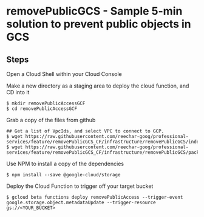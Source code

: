 # removePublicGCS - Sample 5-min solution to prevent public objects in GCS


## Steps

Open a Cloud Shell within your Cloud Console

Make a new directory as a staging area to deploy the cloud function, and CD into it

    $ mkdir removePublicAccessGCF
    $ cd removePublicAccessGCF


Grab a copy of the files from github

    ## Get a list of VpcIds, and select VPC to connect to GCP.
    $ wget https://raw.githubusercontent.com/reechar-goog/professional-services/feature/removePublicGCS_CF/infrastructure/removePublicGCS/index.js
    $ wget https://raw.githubusercontent.com/reechar-goog/professional-services/feature/removePublicGCS_CF/infrastructure/removePublicGCS/package.json

Use NPM to install a copy of the dependencies
 
    $ npm install --save @google-cloud/storage

Deploy the Cloud Function to trigger off your target bucket

    $ gcloud beta functions deploy removePublicAccess --trigger-event google.storage.object.metadataUpdate --trigger-resource gs://<YOUR_BUCKET>
